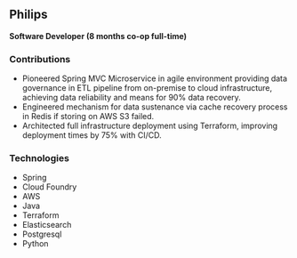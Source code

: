 ## Philips

**Software Developer (8 months co-op full-time)**

### Contributions

 - Pioneered Spring MVC Microservice in agile environment providing data governance in ETL pipeline from on-premise to cloud infrastructure, achieving data reliability and means for 90% data recovery.
 - Engineered mechanism for data sustenance via cache recovery process in Redis if storing on AWS S3 failed.
 - Architected full infrastructure deployment using Terraform, improving deployment times by 75% with CI/CD.

### Technologies
 - Spring
 - Cloud Foundry
 - AWS
 - Java
 - Terraform
 - Elasticsearch
 - Postgresql
 - Python
